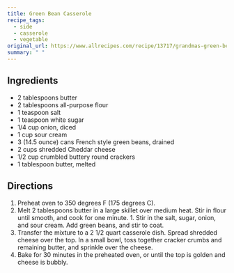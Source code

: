 ```yaml
---
title: Green Bean Casserole
recipe_tags:
  - side
  - casserole
  - vegetable
original_url: https://www.allrecipes.com/recipe/13717/grandmas-green-bean-casserole/
summary: " "
---
```


## Ingredients

* 2 tablespoons butter
* 2 tablespoons all-purpose flour
* 1 teaspoon salt
* 1 teaspoon white sugar
* 1/4 cup onion, diced 
* 1 cup sour cream
* 3 (14.5 ounce) cans French style green beans, drained
* 2 cups shredded Cheddar cheese
* 1/2 cup crumbled buttery round crackers
* 1 tablespoon butter, melted

## Directions

1. Preheat oven to 350 degrees F (175 degrees C).
1. Melt 2 tablespoons butter in a large skillet over medium heat. Stir in flour until smooth, and cook for one minute. 1. Stir in the salt, sugar, onion, and sour cream. Add green beans, and stir to coat.
1. Transfer the mixture to a 2 1/2 quart casserole dish. Spread shredded cheese over the top. In a small bowl, toss together cracker crumbs and remaining butter, and sprinkle over the cheese.
1. Bake for 30 minutes in the preheated oven, or until the top is golden and cheese is bubbly.